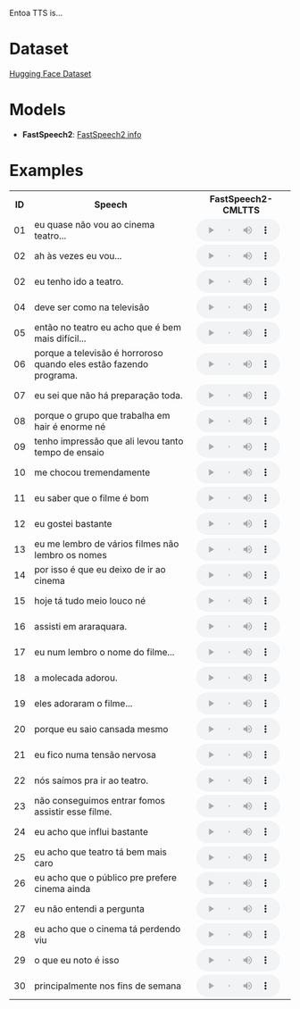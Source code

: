 Entoa TTS is...

# Dataset
[Hugging Face Dataset](https://huggingface.co/datasets/nilc-nlp/NURC-SP_ENTOA_TTS)

# Models
- **FastSpeech2**: [FastSpeech2 info](https://github.com/nilc-nlp/entoa-tts/tree/main/models/FastSpeech2)

# Examples
<table>
  <tr>
    <th>ID</th>
    <th>Speech</th>
    <th>FastSpeech2-CMLTTS</th>
  </tr>
  
<tr>  <td>01</td> <td>eu quase não vou ao cinema teatro...</td>    <td><audio controls preload style="width: 150px; height:40px;"><source src="{{ 'experiments/FastSpeech2/output/cmltts/speaker_25/eu quase não vou ao cinema teatro....wav'}}" type="audio/mpeg"></audio></td>   </tr>
<tr>  <td>02</td>  <td>ah às vezes eu vou... </td>    <td><audio controls preload style="width: 150px; height:40px;"><source src="{{ 'experiments/FastSpeech2/output/cmltts/speaker_25/ah às vezes eu vou... .wav'}}" type="audio/mpeg"></audio></td>   </tr>
<tr>  <td>02</td> <td>eu tenho ido a teatro.</td>    <td><audio controls preload style="width: 150px; height:40px;"><source src="{{ 'experiments/FastSpeech2/output/cmltts/speaker_25/eu tenho ido a teatro..wav'}}" type="audio/mpeg"></audio></td>   </tr>
<tr>  <td>04</td>  <td>deve ser como na televisão</td>    <td><audio controls preload style="width: 150px; height:40px;"><source src="{{ 'experiments/FastSpeech2/output/cmltts/speaker_25/deve ser como na televisão.wav'}}" type="audio/mpeg"></audio></td>   </tr>
<tr>  <td>05</td>  <td>então no teatro eu acho que é bem mais difícil...</td>    <td><audio controls preload style="width: 150px; height:40px;"><source src="{{ 'experiments/FastSpeech2/output/cmltts/speaker_25/então no teatro eu acho que é bem mais difícil....wav'}}" type="audio/mpeg"></audio></td>   </tr>
<tr>  <td>06</td> <td>porque a televisão é horroroso quando eles estão fazendo programa.</td>    <td><audio controls preload style="width: 150px; height:40px;"><source src="{{ 'experiments/FastSpeech2/output/cmltts/speaker_25/porque a televisão é horroroso quando eles estão fazendo programa.wav'}}" type="audio/mpeg"></audio></td>   </tr>
<tr>  <td>07</td> <td>eu sei que não há preparação toda.</td>    <td><audio controls preload style="width: 150px; height:40px;"><source src="{{ 'experiments/FastSpeech2/output/cmltts/speaker_25/eu sei que não há preparação toda..wav'}}" type="audio/mpeg"></audio></td>   </tr>
<tr>  <td>08</td> <td>porque o grupo que trabalha em hair é enorme né</td>    <td><audio controls preload style="width: 150px; height:40px;"><source src="{{ 'experiments/FastSpeech2/output/cmltts/speaker_25/porque o grupo que trabalha em hair é enorme né.wav'}}" type="audio/mpeg"></audio></td>   </tr>
<tr>  <td>09</td> <td>tenho impressão que ali levou tanto tempo de ensaio</td>    <td><audio controls preload style="width: 150px; height:40px;"><source src="{{ 'experiments/FastSpeech2/output/cmltts/speaker_25/tenho impressão que ali levou tanto tempo de ensaio.wav'}}" type="audio/mpeg"></audio></td>   </tr>
<tr>  <td>10</td> <td>me chocou tremendamente</td>    <td><audio controls preload style="width: 150px; height:40px;"><source src="{{ 'experiments/FastSpeech2/output/cmltts/speaker_25/me chocou tremendamente.wav'}}" type="audio/mpeg"></audio></td>   </tr>
<tr>  <td>11</td> <td>eu saber que o filme é bom</td>    <td><audio controls preload style="width: 150px; height:40px;"><source src="{{ 'experiments/FastSpeech2/output/cmltts/speaker_25/eu saber que o filme é bom.wav'}}" type="audio/mpeg"></audio></td>   </tr>
<tr>  <td>12</td> <td>eu gostei bastante</td>    <td><audio controls preload style="width: 150px; height:40px;"><source src="{{ 'experiments/FastSpeech2/output/cmltts/speaker_25/eu gostei bastante.wav'}}" type="audio/mpeg"></audio></td>   </tr>
<tr>  <td>13</td> <td>eu me lembro de vários filmes não lembro os nomes</td>    <td><audio controls preload style="width: 150px; height:40px;"><source src="{{ 'experiments/FastSpeech2/output/cmltts/speaker_25/eu me lembro de vários filmes não lembro os nomes.wav'}}" type="audio/mpeg"></audio></td>   </tr>
<tr>  <td>14</td> <td>por isso é que eu deixo de ir ao cinema</td>    <td><audio controls preload style="width: 150px; height:40px;"><source src="{{ 'experiments/FastSpeech2/output/cmltts/speaker_25/por isso é que eu deixo de ir ao cinema.wav'}}" type="audio/mpeg"></audio></td>   </tr>
<tr>  <td>15</td> <td>hoje tá tudo meio louco né</td>    <td><audio controls preload style="width: 150px; height:40px;"><source src="{{ 'experiments/FastSpeech2/output/cmltts/speaker_25/hoje tá tudo meio louco né.wav'}}" type="audio/mpeg"></audio></td>   </tr>
<tr>  <td>16</td>  <td>assisti em araraquara.</td>    <td><audio controls preload style="width: 150px; height:40px;"><source src="{{ 'experiments/FastSpeech2/output/cmltts/speaker_25/assisti em araraquara..wav'}}" type="audio/mpeg"></audio></td>   </tr>
<tr>  <td>17</td> <td>eu num lembro o nome do filme...</td>    <td><audio controls preload style="width: 150px; height:40px;"><source src="{{ 'experiments/FastSpeech2/output/cmltts/speaker_25/eu num lembro o nome do filme....wav'}}" type="audio/mpeg"></audio></td>   </tr>
<tr>  <td>18</td>  <td>a molecada adorou.</td>    <td><audio controls preload style="width: 150px; height:40px;"><source src="{{ 'experiments/FastSpeech2/output/cmltts/speaker_25/a molecada adorou..wav'}}" type="audio/mpeg"></audio></td>   </tr>
<tr>  <td>19</td>  <td>eles adoraram o filme...</td>    <td><audio controls preload style="width: 150px; height:40px;"><source src="{{ 'experiments/FastSpeech2/output/cmltts/speaker_25/eles adoraram o filme....wav'}}" type="audio/mpeg"></audio></td>   </tr>
<tr>  <td>20</td> <td>porque eu saio cansada mesmo</td>    <td><audio controls preload style="width: 150px; height:40px;"><source src="{{ 'experiments/FastSpeech2/output/cmltts/speaker_25/porque eu saio cansada mesmo.wav'}}" type="audio/mpeg"></audio></td>   </tr>
<tr>  <td>21</td> <td>eu fico numa tensão nervosa</td>    <td><audio controls preload style="width: 150px; height:40px;"><source src="{{ 'experiments/FastSpeech2/output/cmltts/speaker_25/eu fico numa tensão nervosa.wav'}}" type="audio/mpeg"></audio></td>   </tr>
<tr>  <td>22</td> <td>nós saímos pra ir ao teatro.</td>    <td><audio controls preload style="width: 150px; height:40px;"><source src="{{ 'experiments/FastSpeech2/output/cmltts/speaker_25/nós saímos pra ir ao teatro..wav'}}" type="audio/mpeg"></audio></td>   </tr>
<tr>  <td>23</td> <td>não conseguimos entrar fomos assistir esse filme.</td>    <td><audio controls preload style="width: 150px; height:40px;"><source src="{{ 'experiments/FastSpeech2/output/cmltts/speaker_25/não conseguimos entrar fomos assistir esse filme..wav'}}" type="audio/mpeg"></audio></td>   </tr>
<tr>  <td>24</td>  <td>eu acho que influi bastante</td>    <td><audio controls preload style="width: 150px; height:40px;"><source src="{{ 'experiments/FastSpeech2/output/cmltts/speaker_25/eu acho que influi bastante.wav'}}" type="audio/mpeg"></audio></td>   </tr>
<tr>  <td>25</td> <td>eu acho que teatro tá bem mais caro</td>    <td><audio controls preload style="width: 150px; height:40px;"><source src="{{ 'experiments/FastSpeech2/output/cmltts/speaker_25/eu acho que teatro tá bem mais caro.wav'}}" type="audio/mpeg"></audio></td>   </tr>
<tr>  <td>26</td>  <td>eu acho que o público pre prefere cinema ainda</td>    <td><audio controls preload style="width: 150px; height:40px;"><source src="{{ 'experiments/FastSpeech2/output/cmltts/speaker_25/eu acho que o público pre prefere cinema ainda.wav'}}" type="audio/mpeg"></audio></td>   </tr>
<tr>  <td>27</td> <td>eu não entendi a pergunta</td>    <td><audio controls preload style="width: 150px; height:40px;"><source src="{{ 'experiments/FastSpeech2/output/cmltts/speaker_25/eu não entendi a pergunta.wav'}}" type="audio/mpeg"></audio></td>   </tr>
<tr>  <td>28</td>  <td>eu acho que o cinema tá perdendo viu</td>    <td><audio controls preload style="width: 150px; height:40px;"><source src="{{ 'experiments/FastSpeech2/output/cmltts/speaker_25/eu acho que o cinema tá perdendo viu.wav'}}" type="audio/mpeg"></audio></td>   </tr>
<tr>  <td>29</td> <td>o que eu noto é isso</td>    <td><audio controls preload style="width: 150px; height:40px;"><source src="{{ 'experiments/FastSpeech2/output/cmltts/speaker_25/o que eu noto é isso.wav'}}" type="audio/mpeg"></audio></td>   </tr>
<tr>  <td>30</td> <td>principalmente nos fins de semana</td>    <td><audio controls preload style="width: 150px; height:40px;"><source src="{{ 'experiments/FastSpeech2/output/cmltts/speaker_25/principalmente nos fins de semana.wav'}}" type="audio/mpeg"></audio></td>   </tr>

  
</table>
